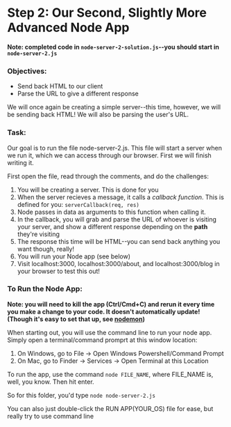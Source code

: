 # Step 2: Our Second, Slightly More Advanced Node App

**Note: completed code in `node-server-2-solution.js`--you should start in `node-server-2.js`**

### Objectives:
- Send back HTML to our client
- Parse the URL to give a different response

We will once again be creating a simple server--this time, however, we will be sending back HTML! We will also be parsing the user's URL.

### Task:

Our goal is to run the file node-server-2.js. This file will start a server when we run it, which we can access through our browser. First we will finish writing it. 

First open the file, read through the comments, and do the challenges:

1. You will be creating a server. This is done for you
2. When the server recieves a message, it calls a *callback function*. This is defined for you: `serverCallback(req, res)`
3. Node passes in data as arguments to this function when calling it. 
4. In the callback, you will grab and parse the URL of whoever is visiting your server, and show a different response depending on the **path** they're visiting
5. The response this time will be HTML--you can send back anything you want though, really!
6. You will run your Node app (see below)
7. Visit localhost:3000, localhost:3000/about, and localhost:3000/blog in your browser to test this out!


### To Run the Node App:

**Note: you will need to kill the app (Ctrl/Cmd+C) and rerun it every time you make a change to your code. It doesn't automatically update! (Though it's easy to set that up, see [nodemon](https://nodemon.io/))**

When starting out, you will use the command line to run your node app. Simply open a terminal/command promprt at this window location:

1. On Windows, go to File -> Open Windows Powershell/Command Prompt
2. On Mac, go to Finder -> Services -> Open Terminal at this Location

To run the app, use the command `node FILE_NAME`, where FILE_NAME is, well, you know. Then hit enter.

So for this folder, you'd type `node node-server-2.js`

You can also just double-click the RUN APP(YOUR_OS) file for ease, but really try to use command line